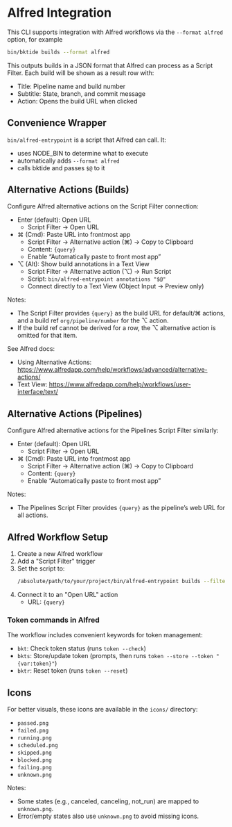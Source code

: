# Alfred Integration

This CLI supports integration with Alfred workflows via the `--format alfred` option, for example

```bash
bin/bktide builds --format alfred
```

This outputs builds in a JSON format that Alfred can process as a Script Filter. Each build will be shown as a result row with:

- Title: Pipeline name and build number
- Subtitle: State, branch, and commit message
- Action: Opens the build URL when clicked

## Convenience Wrapper

`bin/alfred-entrypoint` is a script that Alfred can call. It:

- uses NODE_BIN to determine what to execute
- automatically adds `--format alfred`
- calls bktide and passes `$@` to it

## Alternative Actions (Builds)

Configure Alfred alternative actions on the Script Filter connection:

- Enter (default): Open URL
  - Script Filter → Open URL
- ⌘ (Cmd): Paste URL into frontmost app
  - Script Filter → Alternative action (⌘) → Copy to Clipboard
  - Content: `{query}`
  - Enable “Automatically paste to front most app”
- ⌥ (Alt): Show build annotations in a Text View
  - Script Filter → Alternative action (⌥) → Run Script
  - Script: `bin/alfred-entrypoint annotations "$@"`
  - Connect directly to a Text View (Object Input → Preview only)

Notes:
- The Script Filter provides `{query}` as the build URL for default/⌘ actions, and a build ref `org/pipeline/number` for the ⌥ action.
- If the build ref cannot be derived for a row, the ⌥ alternative action is omitted for that item.

See Alfred docs:
- Using Alternative Actions: https://www.alfredapp.com/help/workflows/advanced/alternative-actions/
- Text View: https://www.alfredapp.com/help/workflows/user-interface/text/

## Alternative Actions (Pipelines)

Configure Alfred alternative actions for the Pipelines Script Filter similarly:

- Enter (default): Open URL
  - Script Filter → Open URL
- ⌘ (Cmd): Paste URL into frontmost app
  - Script Filter → Alternative action (⌘) → Copy to Clipboard
  - Content: `{query}`
  - Enable “Automatically paste to front most app”

Notes:
- The Pipelines Script Filter provides `{query}` as the pipeline’s web URL for all actions.

## Alfred Workflow Setup

1. Create a new Alfred workflow
2. Add a "Script Filter" trigger
3. Set the script to:
   ```bash
   /absolute/path/to/your/project/bin/alfred-entrypoint builds --filter "$*"
   ```
4. Connect it to an "Open URL" action
   - URL: `{query}`

### Token commands in Alfred

The workflow includes convenient keywords for token management:

- `bkt`: Check token status (runs `token --check`)
- `bkts`: Store/update token (prompts, then runs `token --store --token "{var:token}"`)
- `bktr`: Reset token (runs `token --reset`)

## Icons

For better visuals, these icons are available in the `icons/` directory:
- `passed.png`
- `failed.png`
- `running.png`
- `scheduled.png`
- `skipped.png`
- `blocked.png`
- `failing.png`
- `unknown.png`

Notes:
- Some states (e.g., canceled, canceling, not_run) are mapped to `unknown.png`.
- Error/empty states also use `unknown.png` to avoid missing icons.